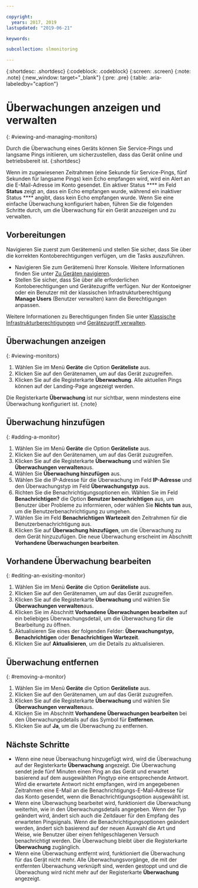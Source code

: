 ```yaml
---

copyright:
  years: 2017, 2019
lastupdated: "2019-06-21"

keywords:

subcollection: slmonitoring

---
```


{:shortdesc: .shortdesc}
{:codeblock: .codeblock}
{:screen: .screen}
{:note: .note}
{:new_window: target="_blank"}
{:pre: .pre}
{:table: .aria-labeledby="caption"}

# Überwachungen anzeigen und verwalten
{: #viewing-and-managing-monitors}

Durch die Überwachung eines Geräts können Sie Service-Pings und langsame Pings initiieren, um sicherzustellen, dass das Gerät online und betriebsbereit ist.
{:shortdesc}

Wenn im zugewiesenen Zeitrahmen (eine Sekunde für Service-Pings, fünf Sekunden für langsame Pings) kein Echo empfangen wird, wird ein Alert an die E-Mail-Adresse
im Konto gesendet. Ein aktiver Status **** im Feld **Status** zeigt an, dass ein Echo empfangen wurde, während ein inaktiver Status ****
angibt, dass kein Echo empfangen wurde. Wenn Sie eine einfache Überwachung konfiguriert haben, führen Sie die folgenden Schritte durch, um die Überwachung für ein Gerät anzuzeigen und zu verwalten.

## Vorbereitungen
Navigieren Sie zuerst zum Gerätemenü und stellen Sie sicher, dass Sie über die korrekten Kontoberechtigungen verfügen, um die Tasks auszuführen.

* Navigieren Sie zum Gerätemenü Ihrer Konsole. Weitere Informationen finden Sie unter [Zu Geräten navigieren](/docs/infrastructure/SLmonitoring?topic=virtual-servers-navigating-devices).
* Stellen Sie sicher, dass Sie über alle erforderlichen Kontoberechtigungen und Gerätezugriffe verfügen. Nur der Kontoeigner oder ein Benutzer mit der klassischen Infrastrukturberechtigung **Manage Users** (Benutzer verwalten) kann die Berechtigungen anpassen.

Weitere Informationen zu Berechtigungen finden Sie unter [Klassische Infrastrukturberechtigungen](/docs/iam?topic=iam-infrapermission#infrapermission) und [Gerätezugriff verwalten](/docs/vsi?topic=virtual-servers-managing-device-access).

## Überwachungen anzeigen
{: #viewing-monitors}

1. Wählen Sie im Menü **Geräte** die Option **Geräteliste** aus.
2. Klicken Sie auf den Gerätenamen, um auf das Gerät zuzugreifen.
3. Klicken Sie auf die Registerkarte **Überwachung**. Alle aktuellen Pings können auf der Landing-Page angezeigt werden.

Die Registerkarte **Überwachung** ist nur sichtbar, wenn mindestens eine Überwachung konfiguriert ist.
{:note}

## Überwachung hinzufügen
{: #adding-a-monitor}

1. Wählen Sie im Menü **Geräte** die Option **Geräteliste** aus.
2. Klicken Sie auf den Gerätenamen, um auf das Gerät zuzugreifen.
3. Klicken Sie auf die Registerkarte **Überwachung** und wählen Sie **Überwachungen verwalten**aus.
4. Wählen Sie **Überwachung hinzufügen** aus.
5. Wählen Sie die IP-Adresse für die Überwachung im Feld **IP-Adresse** und den Überwachungstyp im Feld **Überwachungstyp** aus. 
6. Richten Sie die Benachrichtigungsoptionen ein. Wählen Sie im Feld **Benachrichtigen?** die Option **Benutzer benachrichtigen** aus, um Benutzer über Probleme zu informieren, oder wählen Sie **Nichts tun** aus, um die Benutzerbenachrichtigung zu umgehen.
7. Wählen Sie im Feld **Benachrichtigen Wartezeit** den Zeitrahmen für die Benutzerbenachrichtigung aus.
8. Klicken Sie auf **Überwachung hinzufügen**, um die Überwachung zu dem Gerät hinzuzufügen. Die neue Überwachung erscheint im Abschnitt **Vorhandene Überwachungen bearbeiten**.

## Vorhandene Überwachung bearbeiten
{: #editing-an-exisiting-monitor}

1. Wählen Sie im Menü **Geräte** die Option **Geräteliste** aus.
2. Klicken Sie auf den Gerätenamen, um auf das Gerät zuzugreifen.
3. Klicken Sie auf die Registerkarte **Überwachung** und wählen Sie **Überwachungen verwalten**aus.
4. Klicken Sie im Abschnitt **Vorhandene Überwachungen bearbeiten** auf ein beliebiges Überwachungsdetail, um die Überwachung für die Bearbeitung zu öffnen.
5. Aktualisieren Sie eines der folgenden Felder: **Überwachungstyp, Benachrichtigen** oder **Benachrichtigen Wartezeit**.
6. Klicken Sie auf **Aktualisieren**, um die Details zu aktualisieren.

## Überwachung entfernen
{: #removing-a-monitor}

1. Wählen Sie im Menü **Geräte** die Option **Geräteliste** aus.
2. Klicken Sie auf den Gerätenamen, um auf das Gerät zuzugreifen.
3. Klicken Sie auf die Registerkarte **Überwachung** und wählen Sie **Überwachungen verwalten**aus.
4. Klicken Sie im Abschnitt **Vorhandene Überwachungen bearbeiten** bei den Überwachungsdetails auf das Symbol für **Entfernen**.
5. Klicken Sie auf **Ja**, um die Überwachung zu entfernen.

## Nächste Schritte

- Wenn eine neue Überwachung hinzugefügt wird, wird die Überwachung auf der Registerkarte **Überwachung** angezeigt. Die Überwachung sendet jede fünf Minuten einen Ping an das Gerät und erwartet basierend auf dem ausgewählten Pingtyp eine entsprechende Antwort. Wird die erwartete Antwort nicht empfangen, wird im angegebenen Zeitrahmen eine E-Mail an die Benachrichtigungs-E-Mail-Adresse für das Konto gesendet, wenn die Benachrichtigungsoption ausgewählt ist.
- Wenn eine Überwachung bearbeitet wird, funktioniert die Überwachung weiterhin, wie in den Überwachungsdetails angegeben. Wenn der Typ geändert wird, ändert sich auch die Zeitdauer für den Empfang des erwarteten Pingsignals. Wenn die Benachrichtigungsoptionen geändert werden, ändert sich basierend auf der neuen Auswahl die Art und Weise, wie Benutzer über einen fehlgeschlagenen Versuch benachrichtigt werden. Die Überwachung bleibt über die Registerkarte **Überwachung** zugänglich.
- Wenn eine Überwachung entfernt wird, funktioniert die Überwachung für das Gerät nicht mehr. Alle Überwachungsvorgänge, die mit der entfernten Überwachung verknüpft sind, werden gestoppt und und die Überwachung wird nicht mehr auf der Registerkarte **Überwachung** angezeigt.

